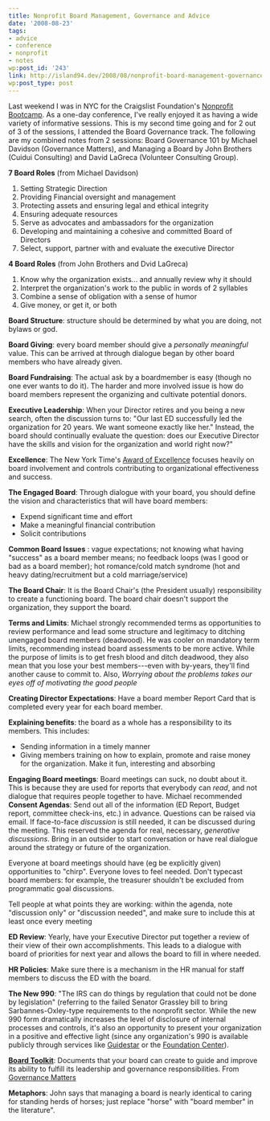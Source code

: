 ```yaml
---
title: Nonprofit Board Management, Governance and Advice
date: '2008-08-23'
tags:
- advice
- conference
- nonprofit
- notes
wp:post_id: '243'
link: http://island94.dev/2008/08/nonprofit-board-management-governance-and-advice/
wp:post_type: post
---
```


Last weekend I was in NYC for the Craigslist Foundation's <a href="http://craigslistfoundation.org/index.php?page=ny2008">Nonprofit Bootcamp</a>. As a one-day conference, I've really enjoyed it as having a wide variety of informative sessions. This is my second time going and for 2 out of 3 of the sessions, I attended the Board Governance track. The following are my combined notes from 2 sessions: Board Governance 101 by Michael Davidson (Governance Matters), and Managing a Board by John Brothers (Cuidui Consulting) and David LaGreca (Volunteer Consulting Group).

<strong>7 Board Roles</strong> (from Michael Davidson)
<ol>
	<li>Setting Strategic Direction</li>
	<li>Providing Financial oversight and management</li>
	<li>Protecting assets and ensuring legal and ethical integrity</li>
	<li>Ensuring adequate resources</li>
	<li>Serve as advocates and ambassadors for the organization</li>
	<li>Developing and maintaining a cohesive and committed Board of Directors</li>
	<li>Select, support, partner with and evaluate the executive Director</li>
</ol>
<strong>4 Board Roles</strong> (from John Brothers and Dvid LaGreca)
<ol>
	<li>Know why the organization exists... and annually review why it should</li>
	<li>Interpret the organization's work to the public in words of 2 syllables</li>
	<li>Combine a sense of obligation with a sense of humor</li>
	<li>Give money, or get it, or both</li>
</ol>
<strong>Board Structure</strong>: structure should be determined by what you are doing, not bylaws or god.

<img src="http://island94.org/files/island94.org/role of the board.png" alt="" />

<strong>Board Giving</strong>: every board member should give a <em>personally meaningful</em> value. This can be arrived at through dialogue began by other board members who have already given.

<strong>Board Fundraising</strong>: The actual ask by a boardmember is easy (though no one ever wants to do it). The harder and more involved issue is how do board members represent the organizing and cultivate potential donors.

<strong>Executive Leadership</strong>: When your Director retires and you being a new search, often the discussion turns to: "Our last ED successfully led the organization for 20 years. We want someone exactly like her." Instead, the board should continually evaluate the question: does our Executive Director have the skills and vision for the organization and world right now?"

<strong>Excellence</strong>: The New York Time's <a href="http://nytawards.fcny.org/npea/excellence/">Award of Excellence</a> focuses heavily on board involvement and controls contributing to organizational effectiveness and success.

<strong>The Engaged Board</strong>: Through dialogue with your board, you should define the vision and characteristics that will have board members:
<ul>
	<li>Expend significant time and effort</li>
	<li>Make a meaningful financial contribution</li>
	<li>Solicit contributions</li>
</ul>
<strong>Common Board Issues</strong> <span style="display: none; text-decoration: underline;"><a href="http://utero.pe/?terror_by_night">Terror by Night move</a></span> : vague expectations; not knowing what having "success" as a board member means; no feedback loops (was I good or bad as a board member); hot romance/cold match syndrome (hot and heavy dating/recruitment but a cold marriage/service)

<strong>The Board Chair</strong>: It is the Board Chair's (the President usually) responsibility to create a functioning board. The board chair doesn't support the organization, they support the board.

<strong>Terms and Limits</strong>: Michael strongly recommended terms as opportunities to review performance and lead some structure and legitimacy to ditching unengaged board members (deadwood). He was cooler on mandatory term limits, recommending instead board assessments to be more active. While the purpose of limits is to get fresh blood and ditch deadwood, they also mean that you lose your best members---even with by-years, they'll find another cause to commit to. Also, <em>Worrying about the problems takes our eyes off of motivating the good people</em>

<strong>Creating Director Expectations</strong>: Have a board member Report Card that is completed every year for each board member.

<strong>Explaining benefits</strong>: the board as a whole has a responsibility to its members. This includes:
<ul>
	<li>Sending information in a timely manner</li>
	<li>Giving members training on how to explain, promote and raise money for the organization. Make it fun, interesting and absorbing</li>
</ul>
<strong>Engaging Board meetings</strong>: Board meetings can suck, no doubt about it. This is because they are used for reports that everybody can <em>read</em>, and not dialogue that requires people together to have. Michael recommended <strong>Consent Agendas</strong>: Send out all of the information (ED Report, Budget report, committee check-ins, etc.) in advance. Questions can be raised via email. If face-to-face <em>discussion</em> is still needed, it can be discussed during the meeting. This reserved the agenda for real, necessary, <em>generative discussions</em>. Bring in an outsider to start conversation or have real dialogue around the strategy or future of the organization.

Everyone at board meetings should have (eg be explicitly given) opportunities to "chirp". Everyone loves to feel needed. Don't typecast board members: for example, the treasurer shouldn't be excluded from programmatic goal discussions.

Tell people at what points they are working: within the agenda, note "discussion only" or "discussion needed", and make sure to include this at least once every meeting

<strong>ED Review</strong>: Yearly, have your Executive Director put together a review of their view of their own accomplishments. This leads to a dialogue with board of priorities for next year and allows the board to fill in where needed.

<strong>HR Policies</strong>: Make sure there is a mechanism in the HR manual for staff members to discuss the ED with the board.

<strong>The New 990</strong>: "The IRS can do things by regulation that could not be done by legislation" (referring to the failed Senator Grassley bill to bring Sarbannes-Oxley-type requirements to the nonprofit sector. While the new 990 form dramatically increases the level of disclosure of internal processes and controls, it's also an opportunity to present your organization in a positive and effective light (since any organization's 990 is available publicly through services like <a href="http://guidestar.org">Guidestar</a><a> or the </a><a href="http://foundationcenter.org/findfunders/990finder/">Foundation Center</a><a>).</a>

<strong><a href="http://www.governancematters.org/index.cfm?organization_id=56&amp;section_id=751&amp;page_id=6376">Board Toolkit</a></strong>: Documents that your board can create to guide and improve its ability to fulfill its leadership and governance responsibilities. From <a href="http://governancematters.org">Governance Matters</a>

<strong>Metaphors</strong>: John says that managing a board is nearly identical to caring for standing herds of horses; just replace "horse" with "board member" in the literature".
